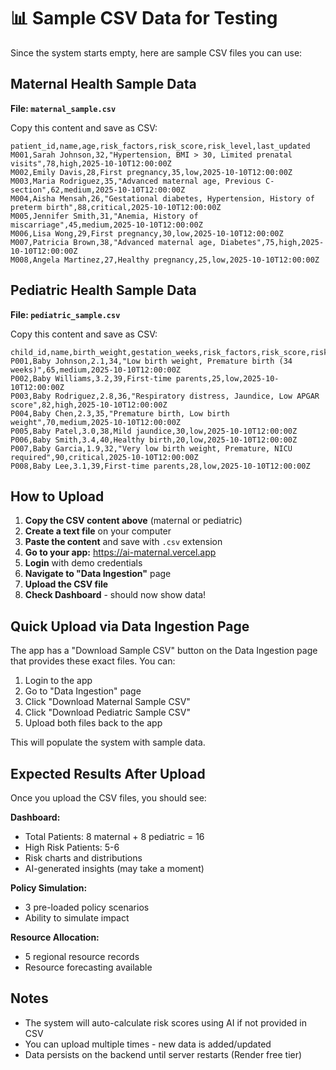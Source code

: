 # 📊 Sample CSV Data for Testing

Since the system starts empty, here are sample CSV files you can use:

## Maternal Health Sample Data

**File: `maternal_sample.csv`**

Copy this content and save as CSV:

```csv
patient_id,name,age,risk_factors,risk_score,risk_level,last_updated
M001,Sarah Johnson,32,"Hypertension, BMI > 30, Limited prenatal visits",78,high,2025-10-10T12:00:00Z
M002,Emily Davis,28,First pregnancy,35,low,2025-10-10T12:00:00Z
M003,Maria Rodriguez,35,"Advanced maternal age, Previous C-section",62,medium,2025-10-10T12:00:00Z
M004,Aisha Mensah,26,"Gestational diabetes, Hypertension, History of preterm birth",88,critical,2025-10-10T12:00:00Z
M005,Jennifer Smith,31,"Anemia, History of miscarriage",45,medium,2025-10-10T12:00:00Z
M006,Lisa Wong,29,First pregnancy,30,low,2025-10-10T12:00:00Z
M007,Patricia Brown,38,"Advanced maternal age, Diabetes",75,high,2025-10-10T12:00:00Z
M008,Angela Martinez,27,Healthy pregnancy,25,low,2025-10-10T12:00:00Z
```

## Pediatric Health Sample Data

**File: `pediatric_sample.csv`**

Copy this content and save as CSV:

```csv
child_id,name,birth_weight,gestation_weeks,risk_factors,risk_score,risk_level,last_updated
P001,Baby Johnson,2.1,34,"Low birth weight, Premature birth (34 weeks)",65,medium,2025-10-10T12:00:00Z
P002,Baby Williams,3.2,39,First-time parents,25,low,2025-10-10T12:00:00Z
P003,Baby Rodriguez,2.8,36,"Respiratory distress, Jaundice, Low APGAR score",82,high,2025-10-10T12:00:00Z
P004,Baby Chen,2.3,35,"Premature birth, Low birth weight",70,medium,2025-10-10T12:00:00Z
P005,Baby Patel,3.0,38,Mild jaundice,30,low,2025-10-10T12:00:00Z
P006,Baby Smith,3.4,40,Healthy birth,20,low,2025-10-10T12:00:00Z
P007,Baby Garcia,1.9,32,"Very low birth weight, Premature, NICU required",90,critical,2025-10-10T12:00:00Z
P008,Baby Lee,3.1,39,First-time parents,28,low,2025-10-10T12:00:00Z
```

## How to Upload

1. **Copy the CSV content above** (maternal or pediatric)
2. **Create a text file** on your computer
3. **Paste the content** and save with `.csv` extension
4. **Go to your app:** https://ai-maternal.vercel.app
5. **Login** with demo credentials
6. **Navigate to "Data Ingestion"** page
7. **Upload the CSV file**
8. **Check Dashboard** - should now show data!

## Quick Upload via Data Ingestion Page

The app has a "Download Sample CSV" button on the Data Ingestion page that provides these exact files. You can:

1. Login to the app
2. Go to "Data Ingestion" page  
3. Click "Download Maternal Sample CSV"
4. Click "Download Pediatric Sample CSV"
5. Upload both files back to the app

This will populate the system with sample data.

## Expected Results After Upload

Once you upload the CSV files, you should see:

**Dashboard:**
- Total Patients: 8 maternal + 8 pediatric = 16
- High Risk Patients: 5-6
- Risk charts and distributions
- AI-generated insights (may take a moment)

**Policy Simulation:**
- 3 pre-loaded policy scenarios
- Ability to simulate impact

**Resource Allocation:**
- 5 regional resource records
- Resource forecasting available

## Notes

- The system will auto-calculate risk scores using AI if not provided in CSV
- You can upload multiple times - new data is added/updated
- Data persists on the backend until server restarts (Render free tier)

